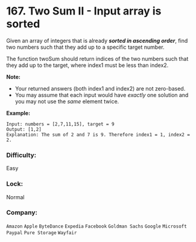 # 167. Two Sum II - Input array is sorted

Given an array of integers that is already ***sorted in ascending order***, find two numbers such that they add up to a specific target number.
 
The function twoSum should return indices of the two numbers such that they add up to the target, where index1 must be less than index2.
 
**Note:**
 
- Your returned answers (both index1 and index2) are not zero-based.
- You may assume that each input would have *exactly* one solution and you may not use the *same* element twice.

**Example:**

```
Input: numbers = [2,7,11,15], target = 9
Output: [1,2]
Explanation: The sum of 2 and 7 is 9. Therefore index1 = 1, index2 = 2.
```

### Difficulty:
Easy 

### Lock:
Normal 

### Company:
`Amazon` `Apple` `ByteDance` `Expedia` `Facebook` `Goldman Sachs` `Google` `Microsoft` `Paypal` `Pure Storage` `Wayfair`
